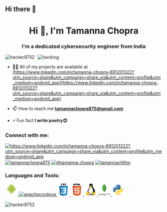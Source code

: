 ## Hi there 👋

<!--
**hacker8752/hacker8752** is a ✨ _special_ ✨ repository because its `README.md` (this file) appears on your GitHub profile.

Here are some ideas to get you started:

- 🔭 I’m currently working on ...
- 🌱 I’m currently learning ...
- 👯 I’m looking to collaborate on ...
- 🤔 I’m looking for help with ...
- 💬 Ask me about ...
- 📫 How to reach me: ...
- 😄 Pronouns: ...
- ⚡ Fun fact: ...
-->
<h1 align="center">Hi 👋, I'm Tamanna Chopra</h1>
<h3 align="center">I'm a dedicated cybersecurity engineer from India</h3>
<img align="right" width="400" src="download(1).jpeg" alt="hacking" >

<p align="left"> <img src="https://komarev.com/ghpvc/?username=hacker8752&label=Profile%20views&color=0e75b6&style=flat" alt="hacker8752" /> </p>

- 👨‍💻 All of my projects are available at [https://www.linkedin.com/in/tamanna-chopra-691201322?utm_source=share&utm_campaign=share_via&utm_content=profile&utm_medium=android_app](https://www.linkedin.com/in/tamanna-chopra-691201322?utm_source=share&utm_campaign=share_via&utm_content=profile&utm_medium=android_app)

- 📫 How to reach me **tamannachopra875@gmail.com**

- ⚡ Fun fact **I write poetry😊**

<h3 align="left">Connect with me:</h3>
<p align="left">
<a href="https://linkedin.com/in/https://www.linkedin.com/in/tamanna-chopra-691201322?utm_source=share&utm_campaign=share_via&utm_content=profile&utm_medium=android_app" target="blank"><img align="center" src="https://raw.githubusercontent.com/rahuldkjain/github-profile-readme-generator/master/src/images/icons/Social/linked-in-alt.svg" alt="https://www.linkedin.com/in/tamanna-chopra-691201322?utm_source=share&utm_campaign=share_via&utm_content=profile&utm_medium=android_app" height="30" width="40" /></a>
<a href="https://www.hackerrank.com/tamannachopra875" target="blank"><img align="center" src="https://raw.githubusercontent.com/rahuldkjain/github-profile-readme-generator/master/src/images/icons/Social/hackerrank.svg" alt="tamannachopra875" height="30" width="40" /></a>
<a href="https://www.hackerearth.com/@tamanna chopra" target="blank"><img align="center" src="https://raw.githubusercontent.com/rahuldkjain/github-profile-readme-generator/master/src/images/icons/Social/hackerearth.svg" alt="@tamanna chopra" height="30" width="40" /></a>
<a href="https://auth.geeksforgeeks.org/user/tamannachlhsr" target="blank"><img align="center" src="https://raw.githubusercontent.com/rahuldkjain/github-profile-readme-generator/master/src/images/icons/Social/geeks-for-geeks.svg" alt="tamannachlhsr" height="30" width="40" /></a>
</p>

<h3 align="left">Languages and Tools:</h3>
<p align="left"> <a href="https://developer.android.com" target="_blank" rel="noreferrer"> <img src="https://raw.githubusercontent.com/devicons/devicon/master/icons/android/android-original-wordmark.svg" alt="android" width="40" height="40"/> </a> <a href="https://cordova.apache.org/" target="_blank" rel="noreferrer"> <img src="https://www.vectorlogo.zone/logos/apache_cordova/apache_cordova-icon.svg" alt="apachecordova" width="40" height="40"/> </a> <a href="https://www.w3schools.com/css/" target="_blank" rel="noreferrer"> <img src="https://raw.githubusercontent.com/devicons/devicon/master/icons/css3/css3-original-wordmark.svg" alt="css3" width="40" height="40"/> </a> <a href="https://www.w3.org/html/" target="_blank" rel="noreferrer"> <img src="https://raw.githubusercontent.com/devicons/devicon/master/icons/html5/html5-original-wordmark.svg" alt="html5" width="40" height="40"/> </a> <a href="https://www.linux.org/" target="_blank" rel="noreferrer"> <img src="https://raw.githubusercontent.com/devicons/devicon/master/icons/linux/linux-original.svg" alt="linux" width="40" height="40"/> </a> <a href="https://www.mongodb.com/" target="_blank" rel="noreferrer"> <img src="https://raw.githubusercontent.com/devicons/devicon/master/icons/mongodb/mongodb-original-wordmark.svg" alt="mongodb" width="40" height="40"/> </a> <a href="https://www.python.org" target="_blank" rel="noreferrer"> <img src="https://raw.githubusercontent.com/devicons/devicon/master/icons/python/python-original.svg" alt="python" width="40" height="40"/> </a> </p>

<p><img align="center" src="https://github-readme-stats.vercel.app/api/top-langs?username=hacker8752&show_icons=true&locale=en&layout=compact" alt="hacker8752" /></p>

